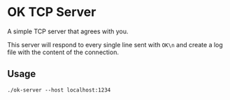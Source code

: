 # OK TCP Server
A simple TCP server that agrees with you.

This server will respond to every single line sent with `OK\n` and create a log file with the content of the connection.

## Usage

```
./ok-server --host localhost:1234
```
